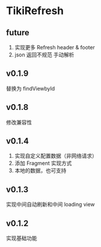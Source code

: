 # TikiRefresh


## future
1. 实现更多 Refresh header & footer
2. json 返回不规范 手动解析


## v0.1.9
替换为 findViewbyId

## v0.1.8
修改兼容性

## v0.1.4
1. 实现自定义配置数据（非网络请求）
2. 添加 Fragment 实现方式
3. 本地的数据，也可支持

## v0.1.3

实现中间自动刷新和中间 loading view


## v0.1.2 

实现基础功能